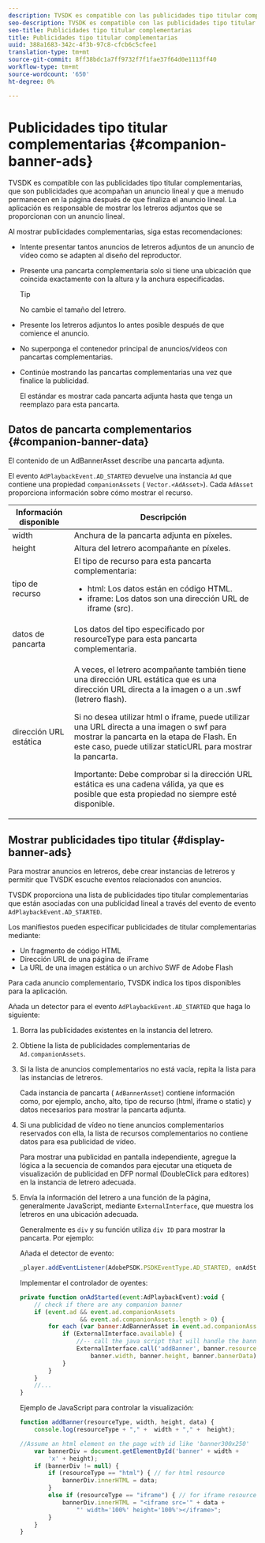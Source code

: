 ```yaml
---
description: TVSDK es compatible con las publicidades tipo titular complementarias, que son publicidades que acompañan un anuncio lineal y que a menudo permanecen en la página después de que finaliza el anuncio lineal. La aplicación es responsable de mostrar los letreros adjuntos que se proporcionan con un anuncio lineal.
seo-description: TVSDK es compatible con las publicidades tipo titular complementarias, que son publicidades que acompañan un anuncio lineal y que a menudo permanecen en la página después de que finaliza el anuncio lineal. La aplicación es responsable de mostrar los letreros adjuntos que se proporcionan con un anuncio lineal.
seo-title: Publicidades tipo titular complementarias
title: Publicidades tipo titular complementarias
uuid: 388a1683-342c-4f3b-97c8-cfcb6c5cfee1
translation-type: tm+mt
source-git-commit: 8ff38bdc1a7ff9732f7f1fae37f64d0e1113ff40
workflow-type: tm+mt
source-wordcount: '650'
ht-degree: 0%

---
```



# Publicidades tipo titular complementarias {#companion-banner-ads}

TVSDK es compatible con las publicidades tipo titular complementarias, que son publicidades que acompañan un anuncio lineal y que a menudo permanecen en la página después de que finaliza el anuncio lineal. La aplicación es responsable de mostrar los letreros adjuntos que se proporcionan con un anuncio lineal.

Al mostrar publicidades complementarias, siga estas recomendaciones:

* Intente presentar tantos anuncios de letreros adjuntos de un anuncio de vídeo como se adapten al diseño del reproductor.
* Presente una pancarta complementaria solo si tiene una ubicación que coincida exactamente con la altura y la anchura especificadas.

   >[!TIP]
   >
   >No cambie el tamaño del letrero.

* Presente los letreros adjuntos lo antes posible después de que comience el anuncio.
* No superponga el contenedor principal de anuncios/vídeos con pancartas complementarias.
* Continúe mostrando las pancartas complementarias una vez que finalice la publicidad.

   El estándar es mostrar cada pancarta adjunta hasta que tenga un reemplazo para esta pancarta.

## Datos de pancarta complementarios {#companion-banner-data}

El contenido de un AdBannerAsset describe una pancarta adjunta.

<!--<a id="section_D730B4FD6FD749E9860B6A07FC110552"></a>-->

El evento `AdPlaybackEvent.AD_STARTED` devuelve una instancia `Ad` que contiene una propiedad `companionAssets` ( `Vector.<AdAsset>`).
Cada `AdAsset` proporciona información sobre cómo mostrar el recurso.

<table id="table_760C885E2DCA4BE983CC57FDA7BD5B14"> 
 <thead> 
  <tr> 
   <th colname="col1" class="entry"> Información disponible </th> 
   <th colname="col2" class="entry"> Descripción </th> 
  </tr> 
 </thead>
 <tbody> 
  <tr> 
   <td colname="col1"> width </td> 
   <td colname="col2"> Anchura de la pancarta adjunta en píxeles. </td> 
  </tr> 
  <tr> 
   <td colname="col1"> height </td> 
   <td colname="col2"> Altura del letrero acompañante en píxeles. </td> 
  </tr> 
  <tr> 
   <td colname="col1"> tipo de recurso </td> 
   <td colname="col2">El tipo de recurso para esta pancarta complementaria: 
    <ul id="ul_A067787FE49E4B6095BE0AC1D447DBB3"> 
     <li id="li_02B7224C67004095B3F6E50FD21E507E">html: Los datos están en código HTML. </li> 
     <li id="li_5F37E14472424F808C6094F42009E676">iframe: Los datos son una dirección URL de iframe (src). </li> 
    </ul> </td> 
  </tr> 
  <tr> 
   <td colname="col1"> datos de pancarta </td> 
   <td colname="col2"> Los datos del tipo especificado por <span class="codeph"> resourceType</span> para esta pancarta complementaria. </td> 
  </tr> 
  <tr> 
   <td colname="col1"> dirección URL estática </td> 
   <td colname="col2"> <p>A veces, el letrero acompañante también tiene una dirección URL estática que es una dirección URL directa a la imagen o a un <span class="filepath"> .swf</span> (letrero flash). </p> <p>Si no desea utilizar html o iframe, puede utilizar una URL directa a una imagen o swf para mostrar la pancarta en la etapa de Flash. En este caso, puede utilizar staticURL para mostrar la pancarta. </p> <p>Importante:  Debe comprobar si la dirección URL estática es una cadena válida, ya que es posible que esta propiedad no siempre esté disponible. </p> </td> 
  </tr> 
 </tbody> 
</table>

## Mostrar publicidades tipo titular {#display-banner-ads}

Para mostrar anuncios en letreros, debe crear instancias de letreros y permitir que TVSDK escuche eventos relacionados con anuncios.

TVSDK proporciona una lista de publicidades tipo titular complementarias que están asociadas con una publicidad lineal a través del evento de evento `AdPlaybackEvent.AD_STARTED`.

Los manifiestos pueden especificar publicidades de titular complementarias mediante:

* Un fragmento de código HTML
* Dirección URL de una página de iFrame
* La URL de una imagen estática o un archivo SWF de Adobe Flash

Para cada anuncio complementario, TVSDK indica los tipos disponibles para la aplicación.

Añada un detector para el evento `AdPlaybackEvent.AD_STARTED` que haga lo siguiente:

1. Borra las publicidades existentes en la instancia del letrero.

1. Obtiene la lista de publicidades complementarias de `Ad.companionAssets`.

1. Si la lista de anuncios complementarios no está vacía, repita la lista para las instancias de letreros.

   Cada instancia de pancarta ( `AdBannerAsset`) contiene información como, por ejemplo, ancho, alto, tipo de recurso (html, iframe o static) y datos necesarios para mostrar la pancarta adjunta.

1. Si una publicidad de vídeo no tiene anuncios complementarios reservados con ella, la lista de recursos complementarios no contiene datos para esa publicidad de vídeo.

   Para mostrar una publicidad en pantalla independiente, agregue la lógica a la secuencia de comandos para ejecutar una etiqueta de visualización de publicidad en DFP normal (DoubleClick para editores) en la instancia de letrero adecuada.

1. Envía la información del letrero a una función de la página, generalmente JavaScript, mediante `ExternalInterface`, que muestra los letreros en una ubicación adecuada.

   Generalmente es `div` y su función utiliza `div ID` para mostrar la pancarta. Por ejemplo:

   Añada el detector de evento:

   ```js
   _player.addEventListener(AdobePSDK.PSDKEventType.AD_STARTED, onAdStarted);
   ```

   Implementar el controlador de oyentes:

   ```js
   private function onAdStarted(event:AdPlaybackEvent):void { 
       // check if there are any companion banner 
       if (event.ad && event.ad.companionAssets  
                    && event.ad.companionAssets.length > 0) { 
           for each (var banner:AdBannerAsset in event.ad.companionAssets) { 
               if (ExternalInterface.available) { 
                   //-- call the java script that will handle the banner display. 
                   ExternalInterface.call('addBanner', banner.resourceType,  
                       banner.width, banner.height, banner.bannerData); 
               } 
           } 
       }  
       //...        
   }
   ```

   Ejemplo de JavaScript para controlar la visualización:

   ```js
   function addBanner(resourceType, width, height, data) { 
       console.log(resourceType + "," +  width + "," +  height); 
   
   //Assume an html element on the page with id like 'banner300x250' 
       var bannerDiv = document.getElementById('banner' + width +  
           'x' + height);  
       if (bannerDiv != null) { 
           if (resourceType == "html") { // for html resource 
               bannerDiv.innerHTML = data; 
           } 
           else if (resourceType == "iframe") { // for iframe resource 
               bannerDiv.innerHTML = "<iframe src='" + data +  
                   "' width='100%' height='100%'></iframe>"; 
           } 
       } 
   }
   ```
